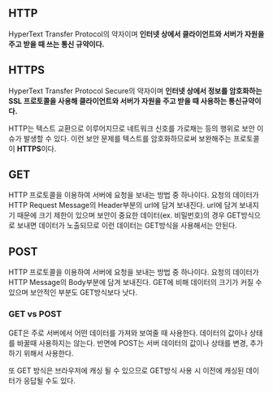 ## HTTP

HyperText Transfer Protocol의 약자이며 **인터넷 상에서 클라이언트와 서버가 자원을 주고 받을 때 쓰는 통신 규약이다.**


## HTTPS

HyperText Transfer Protocol Secure의 약자이며 **인터넷 상에서 정보를 암호화하는 SSL 프로토콜을 사용해 클라이언트와 서버가 자원을 주고 받을 때 사용하는 통신규약이다.**

HTTP는 텍스트 교환으로 이루어지므로 네트워크 신호를 가로채는 등의 행위로 보안 이슈가 발생할 수 있다. 이런 보안 문제를 텍스트를 암호화하므로써 보완해주는 프로토콜이 **HTTPS**이다. 


## GET
HTTP 프로토콜을 이용하여 서버에 요청을 보내는 방법 중 하나이다. 
요청의 데이터가 HTTP Request Message의 Header부분의 url에 담겨 보내진다. url에 담겨 보내지기 때문에 크기 제한이 있으며 보안이 중요한 데이터(ex. 비밀번호)의 경우 GET방식으로 보내면 데이터가 노출되므로 이런 데이터는 GET방식을 사용해서는 안된다.


## POST
HTTP 프로토콜을 이용하여 서버에 요청을 보내는 방법 중 하나이다.
요청의 데이터가 HTTP Message의 Body부분에 담겨 보내진다. GET에 비해 데이터의 크기가 커질 수 있으며 보안적인 부분도 GET방식보다 낫다.

### GET vs POST
GET은 주로 서버에서 어떤 데이터를 가져와 보여줄 때 사용한다. 데이터의 값이나 상태를 바꿀때 사용하지는 않는다. 반면에 POST는 서버 데이터의 값이나 상태를 변경, 추가 하기 위해서 사용한다.

또 GET 방식은 브라우저에 캐싱 될 수 있으므로 GET방식 사용 시 이전에 캐싱된 데이터가 응답될 수도 있다. 